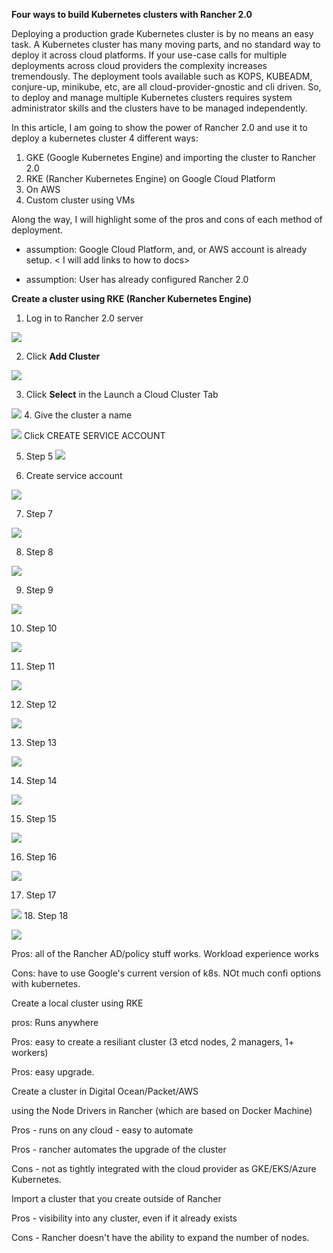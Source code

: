 **Four ways to build Kubernetes clusters with Rancher 2.0**

Deploying a production grade Kubernetes cluster is by no means an easy task.
A Kubernetes cluster has many moving parts, and no standard way to deploy it
across cloud platforms. If your use-case calls for multiple deployments across
cloud providers the complexity increases tremendously. The deployment
tools available such as KOPS, KUBEADM, conjure-up, minikube, etc, are all
cloud-provider-gnostic and cli driven. So, to deploy and manage multiple
Kubernetes clusters requires system administrator skills and the clusters
have to be managed independently.

In this article, I am going to show the power of Rancher 2.0 and use it to deploy a kubernetes cluster
4 different ways:
   1. GKE (Google Kubernetes Engine) and importing the cluster to Rancher 2.0
   2. RKE (Rancher Kubernetes Engine) on Google Cloud Platform
   3. On AWS
   4. Custom cluster using VMs

Along the way, I will highlight some of the pros and cons of each method of deployment.

* assumption: Google Cloud Platform, and, or AWS account is already setup.  < I will add links to how to docs>

* assumption: User has already configured Rancher 2.0

**Create a cluster using RKE (Rancher Kubernetes Engine)**

1. Log in to Rancher 2.0 server

![](https://github.com/rickalouani/Rancher-howto/blob/master/Rancher-screen-shots/create-cluster-1.png)

2. Click **Add Cluster**

![](https://github.com/rickalouani/Rancher-howto/blob/master/Rancher-screen-shots/create-cluster-2.png)

3. Click **Select** in the Launch a Cloud Cluster Tab

![](https://github.com/rickalouani/Rancher-howto/blob/master/Rancher-screen-shots/create-cluster-4.png)
4. Give the cluster a name

![](https://github.com/rickalouani/Rancher-howto/blob/master/Rancher-screen-shots/create-cluster-3.png)
Click CREATE SERVICE ACCOUNT  

5. Step 5
![](https://github.com/rickalouani/Rancher-howto/blob/master/Rancher-screen-shots/create-cluster-5.png)

6. Create service account

![](https://github.com/rickalouani/Rancher-howto/blob/master/Rancher-screen-shots/create-sa-1.png)

7. Step 7

![](https://github.com/rickalouani/Rancher-howto/blob/master/Rancher-screen-shots/create-sa-2.png)

8. Step 8

![](https://github.com/rickalouani/Rancher-howto/blob/master/Rancher-screen-shots/create-sa-3.png)

9. Step 9

![](https://github.com/rickalouani/Rancher-howto/blob/master/Rancher-screen-shots/create-sa-4.png)

10. Step 10

![](https://github.com/rickalouani/Rancher-howto/blob/master/Rancher-screen-shots/create-sa-5.png)

11. Step 11

![](https://github.com/rickalouani/Rancher-howto/blob/master/Rancher-screen-shots/create-sa-6.png)

12. Step 12

![](https://github.com/rickalouani/Rancher-howto/blob/master/Rancher-screen-shots/create-sa-7.png)

13. Step 13

![](https://github.com/rickalouani/Rancher-howto/blob/master/Rancher-screen-shots/create-sa-8.png)

14. Step 14

![](https://github.com/rickalouani/Rancher-howto/blob/master/Rancher-screen-shots/create-sa-9.png)

15. Step 15

![](https://github.com/rickalouani/Rancher-howto/blob/master/Rancher-screen-shots/create-sa-10.png)

16. Step 16

![](https://github.com/rickalouani/Rancher-howto/blob/master/Rancher-screen-shots/create-sa-11.png)

17. Step 17

![](https://github.com/rickalouani/Rancher-howto/blob/master/Rancher-screen-shots/create-sa-12.png)
18. Step 18

![](https://github.com/rickalouani/Rancher-howto/blob/master/Rancher-screen-shots/create-cluster-7.png)





Pros: all of the Rancher AD/policy stuff works.  Workload experience works

Cons: have to use Google's current version of k8s. NOt much confi options with kubernetes.

Create a local cluster using RKE

pros: Runs anywhere

Pros: easy to create a resiliant cluster (3 etcd nodes, 2 managers, 1+ workers)

Pros: easy upgrade.

Create a cluster in Digital Ocean/Packet/AWS

using the Node Drivers in Rancher (which are based on Docker Machine)

Pros - runs on any cloud - easy to automate

Pros - rancher automates the upgrade of the cluster

Cons - not as tightly integrated with the cloud provider as GKE/EKS/Azure Kubernetes.

Import a cluster that you create outside of Rancher

Pros - visibility into any cluster, even if it already exists

Cons - Rancher doesn't have the ability to expand the number of nodes.
